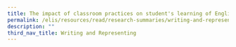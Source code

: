 ```yaml
---
title: The impact of classroom practices on student's learning of English
permalink: /elis/resources/read/research-summaries/writing-and-representing/the-impact-of-classroom-practices/
description: ""
third_nav_title: Writing and Representing
---
```

